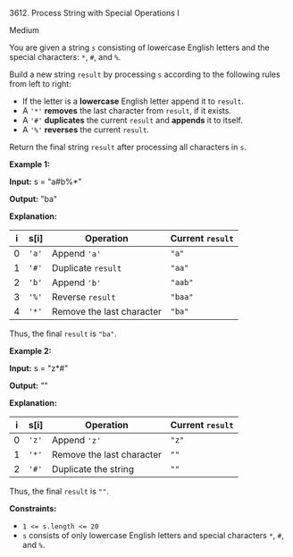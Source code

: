 3612\. Process String with Special Operations I

Medium

You are given a string `s` consisting of lowercase English letters and the special characters: `*`, `#`, and `%`.

Build a new string `result` by processing `s` according to the following rules from left to right:

*   If the letter is a **lowercase** English letter append it to `result`.
*   A `'*'` **removes** the last character from `result`, if it exists.
*   A `'#'` **duplicates** the current `result` and **appends** it to itself.
*   A `'%'` **reverses** the current `result`.

Return the final string `result` after processing all characters in `s`.

**Example 1:**

**Input:** s = "a#b%\*"

**Output:** "ba"

**Explanation:**

| i | s[i]  | Operation                  | Current `result` |
|---|-------|----------------------------|------------------|
| 0 | `'a'` | Append `'a'`               | `"a"`            |
| 1 | `'#'` | Duplicate `result`         | `"aa"`           |
| 2 | `'b'` | Append `'b'`               | `"aab"`          |
| 3 | `'%'` | Reverse `result`           | `"baa"`          |
| 4 | `'*'` | Remove the last character  | `"ba"`           |

Thus, the final `result` is `"ba"`.

**Example 2:**

**Input:** s = "z\*#"

**Output:** ""

**Explanation:**

| i | s[i]  | Operation                 | Current `result` |
|---|-------|---------------------------|------------------|
| 0 | `'z'` | Append `'z'`              | `"z"`            |
| 1 | `'*'` | Remove the last character | `""`             |
| 2 | `'#'` | Duplicate the string      | `""`             |

Thus, the final `result` is `""`.

**Constraints:**

*   `1 <= s.length <= 20`
*   `s` consists of only lowercase English letters and special characters `*`, `#`, and `%`.